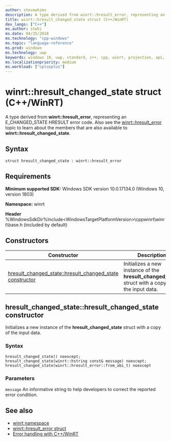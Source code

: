```yaml
---
author: stevewhims
description: A type derived from winrt::hresult_error, representing an E_CHANGED_STATE HRESULT error code.
title: winrt::hresult_changed_state struct (C++/WinRT)
dev_langs: ["C++"]
ms.author: stwhi
ms.date: 04/25/2018
ms.technology: "cpp-windows"
ms.topic: "language-reference"
ms.prod: windows
ms.technology: uwp
keywords: windows 10, uwp, standard, c++, cpp, winrt, projection, api, reference, hresult, error, code, E_CHANGED_STATE
ms.localizationpriority: medium
ms.workload: ["cplusplus"]
---
```


# winrt::hresult_changed_state struct (C++/WinRT)
A type derived from **winrt::hresult_error**, representing an E_CHANGED_STATE HRESULT error code. Also see the [winrt::hresult_error](hresult-error.md) topic to learn about the members that are also available to **winrt::hresult_changed_state**.

## Syntax
```cppwinrt
struct hresult_changed_state : winrt::hresult_error
```

## Requirements
**Minimum supported SDK:** Windows SDK version 10.0.17134.0 (Windows 10, version 1803)

**Namespace:** winrt

**Header** %WindowsSdkDir%Include\<WindowsTargetPlatformVersion>\cppwinrt\winrt\base.h (included by default)

## Constructors
|Constructor|Description|
|------------|-----------------|
|[hresult_changed_state::hresult_changed_state constructor](#hresultchangedstatehresultchangedstate-constructor)|Initializes a new instance of the **hresult_changed_state** struct with a copy of the input data.|

## hresult_changed_state::hresult_changed_state constructor
Initializes a new instance of the **hresult_changed_state** struct with a copy of the input data.

### Syntax
```cppwinrt
hresult_changed_state() noexcept;
hresult_changed_state(winrt::hstring const& message) noexcept;
hresult_changed_state(winrt::hresult_error::from_abi_t) noexcept
```

### Parameters
`message`
An informative string to help developers to correct the reported error condition.

## See also 
* [winrt namespace](../winrt.md)
* [winrt::hresult_error struct](hresult-error.md)
* [Error handling with C++/WinRT](/windows/uwp/cpp-and-winrt-apis/error-handling)
